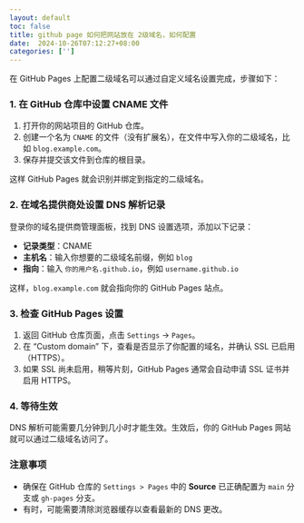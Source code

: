 ```yaml
---
layout: default
toc: false
title: github page 如何把网站放在 2级域名，如何配置
date:  2024-10-26T07:12:27+08:00
categories: ['']
---
```


 在 GitHub Pages 上配置二级域名可以通过自定义域名设置完成，步骤如下：

### 1. 在 GitHub 仓库中设置 CNAME 文件

1. 打开你的网站项目的 GitHub 仓库。
2. 创建一个名为 `CNAME` 的文件（没有扩展名），在文件中写入你的二级域名，比如 `blog.example.com`。
3. 保存并提交该文件到仓库的根目录。

这样 GitHub Pages 就会识别并绑定到指定的二级域名。

### 2. 在域名提供商处设置 DNS 解析记录

登录你的域名提供商管理面板，找到 DNS 设置选项，添加以下记录：

- **记录类型**：CNAME
- **主机名**：输入你想要的二级域名前缀，例如 `blog`
- **指向**：输入 `你的用户名.github.io`，例如 `username.github.io`

这样，`blog.example.com` 就会指向你的 GitHub Pages 站点。

### 3. 检查 GitHub Pages 设置

1. 返回 GitHub 仓库页面，点击 `Settings` -> `Pages`。
2. 在 “Custom domain” 下，查看是否显示了你配置的域名，并确认 SSL 已启用（HTTPS）。
3. 如果 SSL 尚未启用，稍等片刻，GitHub Pages 通常会自动申请 SSL 证书并启用 HTTPS。

### 4. 等待生效

DNS 解析可能需要几分钟到几小时才能生效。生效后，你的 GitHub Pages 网站就可以通过二级域名访问了。

### 注意事项

- 确保在 GitHub 仓库的 `Settings > Pages` 中的 **Source** 已正确配置为 `main` 分支或 `gh-pages` 分支。
- 有时，可能需要清除浏览器缓存以查看最新的 DNS 更改。